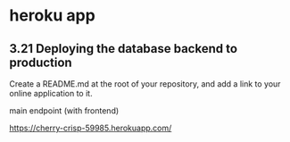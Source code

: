 # heroku app

## 3.21 Deploying the database backend to production

Create a README.md at the root of your repository, and add a link to your online application to it.

main endpoint (with frontend)

https://cherry-crisp-59985.herokuapp.com/
